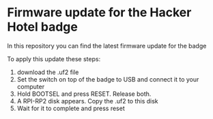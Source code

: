 # Firmware update for the Hacker Hotel badge

In this repository you can find the latest firmware update for the badge

To apply this update these steps:

1. download the .uf2 file
2. Set the switch on top of the badge to USB and connect it to your computer
3. Hold BOOTSEL and press RESET. Release both.
4. A RPI-RP2 disk appears. Copy the .uf2 to this disk
5. Wait for it to complete and press reset